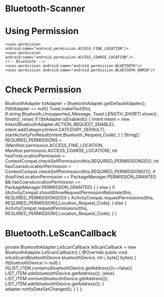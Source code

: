 # Bluetooth-Scanner

# Using Permission
<div>
  
  <!-- GPS -->
    <uses-permission android:name="android.permission.ACCESS_FINE_LOCATION"/>
    <uses-permission android:name="android.permission.ACCESS_COARSE_LOCATION"/>
    <!-- Bluetooth -->
    <uses-permission android:name="android.permission.BLUETOOTH"/>
    <uses-permission android:name="android.permission.BLUETOOTH_ADMIN"/>
</div>
  
# Check Permission
<div>
  
  BluetoothAdapter btAdapter = BluetoothAdapter.getDefaultAdapter();
        if(btAdapter == null){
            Toast.makeText(this, R.string.Bluetooth_Unsupported_Message, Toast.LENGTH_SHORT).show();
            finish();
        }else{
            if (!btAdapter.isEnabled()) {
                Intent intent = new Intent(BluetoothAdapter.ACTION_REQUEST_ENABLE);
                intent.addCategory(Intent.CATEGORY_DEFAULT);
                startActivityForResult(intent,Bluetooth_Request_Code);
            }
        }
        String[] REQUIRED_PERMISSIONS  = {Manifest.permission.ACCESS_FINE_LOCATION, Manifest.permission.ACCESS_COARSE_LOCATION};
        int hasFineLocationPermission = ContextCompat.checkSelfPermission(this,REQUIRED_PERMISSIONS[0]);
        int hasCoarseLocationPermission = ContextCompat.checkSelfPermission(this,REQUIRED_PERMISSIONS[1]);
        if (hasFineLocationPermission == PackageManager.PERMISSION_GRANTED && hasCoarseLocationPermission == PackageManager.PERMISSION_GRANTED) {
        } else {
            if (ActivityCompat.shouldShowRequestPermissionRationale(this, REQUIRED_PERMISSIONS[0])) {
                ActivityCompat.requestPermissions(this, REQUIRED_PERMISSIONS,Location_Request_Code);
            } else {
                ActivityCompat.requestPermissions(this, REQUIRED_PERMISSIONS,Location_Request_Code);
            }
        }
</div>

# Bluetooth.LeScanCallback
<div>
  
  private BluetoothAdapter.LeScanCallback leScanCallback = new BluetoothAdapter.LeScanCallback() {
        @Override
        public void onLeScan(BluetoothDevice bluetoothDevice, int i, byte[] bytes) {
            if(bluetoothDevice != null) {
                if(LIST_ITEM.contains(bluetoothDevice.getAddress())==false){
                    LIST_ITEM.add(bluetoothDevice.getAddress());
                }else{
                    LIST_ITEM.remove(bluetoothDevice.getAddress());
                    LIST_ITEM.add(bluetoothDevice.getAddress());
                }
                adapter.notifyDataSetChanged();
            }
        }
    };
  
</div>
